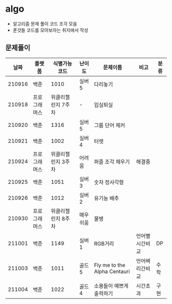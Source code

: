 # algo

-   알고리즘 문제 풀이 코드 조각 모음
-   푼것들 코드를 모아보자는 취지에서 작성

## 문제풀이

| 날짜   | 플랫폼       | 식별가능코드       | 난이도   | 문제이름                     | 비고            | 분류 |
| ------ | ------------ | ------------------ | -------- | ---------------------------- | --------------- | ---- |
| 210916 | 백준         | 1010               | 실버5    | 다리놓기                     |                 |
| 210918 | 프로그래머스 | 위클리챌린지 7주차 | -        | 입실퇴실                     |                 |
| 210920 | 백준         | 1316               | 실버5    | 그룹 단어 체커               |                 |
| 210921 | 백준         | 1002               | 실버4    | 터렛                         |                 |
| 210924 | 프로그래머스 | 위클리챌린지 3주차 | 어려움   | 퍼즐 조각 채우기             | 해결중          |
| 210925 | 백준         | 1051               | 실버3    | 숫자 정사각형                |                 |
| 210926 | 백준         | 1012               | 실버2    | 유기농 배추                  |                 |
| 210930 | 프로그래머스 | 위클리챌린지 8주차 | 매우쉬움 | 물병                         |                 |
| 211001 | 백준         | 1149               | 실버1    | RGB거리                      | 언어별 시간비교 | DP   |
| 211003 | 백준         | 1011               | 골드5    | Fly me to the Alpha Centauri | 언어벼리간비교  | 수학 |
| 211004 | 백준         | 1022               | 골드4    | 소용돌이 예쁘게 출력하기     | 시간초과        | 구현 |
